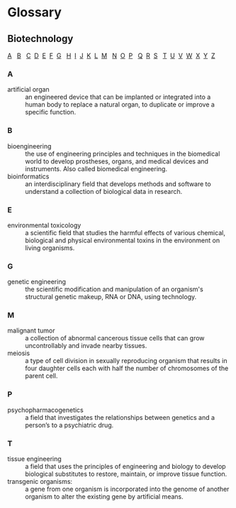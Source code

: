 # Glossary
## Biotechnology
[A](A-D.md#a) &nbsp; [B](A-D.md#a) &nbsp; [C](A-D.md#a) &nbsp;[D](A-D.md#a) &nbsp;[E](A-D.md#a) &nbsp;[F](A-D.md#a) &nbsp;[G](A-D.md#a) &nbsp; [H](A-D.md#a) &nbsp;[I](A-D.md#a) &nbsp;[J](A-D.md#a) &nbsp;[K](A-D.md#a) &nbsp;[L](A-D.md#a) &nbsp;[M](A-D.md#a) &nbsp; [N](A-D.md#a) &nbsp;[O](A-D.md#a) &nbsp;[P](A-D.md#a) &nbsp; [Q](A-D.md#a) &nbsp;[R](A-D.md#a) &nbsp;[S](A-D.md#a) &nbsp; [T](A-D.md#a) &nbsp;[U](A-D.md#a) &nbsp;[V](A-D.md#a) &nbsp;[W](A-D.md#a) &nbsp;[X](A-D.md#a) &nbsp;[Y](A-D.md#a) &nbsp;[Z](A-D.md#a) &nbsp;


### A &nbsp;
<dl>
  <dt>artificial organ</dt>
  <dd>an engineered device that can be implanted or integrated into a human body to replace a natural organ, to duplicate or improve a specific function.  </dd>
</dl>

### B
<dl>
  <dt>bioengineering</dt>
  <dd>the use of engineering principles and techniques in the biomedical world to develop prostheses, organs, and medical devices and instruments. Also called biomedical engineering.</dd>
  <dt>bioinformatics</dt>
  <dd>an interdisciplinary field that develops methods and software to understand a collection of biological data in research.</dd>
</dl>

### E &nbsp;
<dl>
  <dt>environmental toxicology</dt>
  <dd>a scientific field that studies the harmful effects of various chemical, biological and physical environmental toxins in the environment on living organisms.</dd>
</dl>

### G &nbsp;
<dl>
  <dt>genetic engineering</dt>
  <dd>the scientific modification and manipulation of an organism's structural genetic makeup, RNA or DNA, using technology.</dd>
</dl>

### M &nbsp;
<dl>
  <dt>malignant tumor</dt>
  <dd>a collection of abnormal cancerous tissue cells that can grow uncontrollably and invade nearby tissues.</dd>
  <dt>meiosis</dt>
  <dd>a type of cell division in sexually reproducing organism that results in four daughter cells each with half the number of chromosomes of the parent cell.</dd>
</dl>

### P &nbsp;
<dl>
  <dt>psychopharmacogenetics</dt>
  <dd>a field that investigates the relationships between genetics and a person’s to a psychiatric drug.</dd>
</dl>

### T &nbsp;
<dl>
  <dt>tissue engineering</dt>
  <dd>a field that uses the principles of engineering and biology to develop biological substitutes to restore, maintain, or improve tissue function.
</dd>
  <dt>transgenic organisms:</dt>
  <dd>a gene from one organism is incorporated into the genome of another organism to alter the existing gene by artificial means.  </dd>
</dl>
